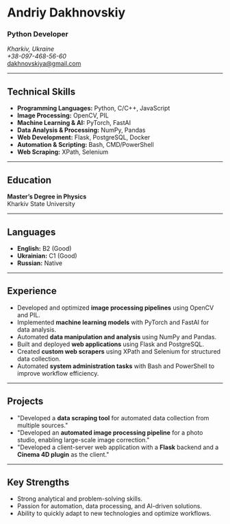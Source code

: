 # **Andriy Dakhnovskiy**  
### Python Developer  

_Kharkiv, Ukraine_  
_+38-097-468-56-60_  
[dakhnovskiya@gmail.com](mail:to)  

---

## **Technical Skills**  

- **Programming Languages:** Python, C/C++, JavaScript  
- **Image Processing:** OpenCV, PIL
- **Machine Learning & AI:** PyTorch, FastAI  
- **Data Analysis & Processing:** NumPy, Pandas  
- **Web Development:** Flask, PostgreSQL, Docker  
- **Automation & Scripting:** Bash, CMD/PowerShell  
- **Web Scraping:** XPath, Selenium  

---

## **Education**  

**Master’s Degree in Physics**  
Kharkiv State University  

---

## **Languages**  

- **English:** B2 (Good)  
- **Ukrainian:** C1 (Good)  
- **Russian:** Native  
---

## **Experience**  

- Developed and optimized **image processing pipelines** using OpenCV and PIL.  
- Implemented **machine learning models** with PyTorch and FastAI for data analysis.  
- Automated **data manipulation and analysis** using NumPy and Pandas.  
- Built and deployed **web applications** using Flask and PostgreSQL.  
- Created **custom web scrapers** using XPath and Selenium for structured data collection.  
- Automated **system administration tasks** with Bash and PowerShell to improve workflow efficiency.  

---

## **Projects**  

- "Developed a **data scraping tool** for automated data collection from multiple sources."  
- "Developed an **automated image processing pipeline** for a photo studio, enabling large-scale image correction."
- "Developed a client-server web application with a **Flask** backend and a **Cinema 4D plugin** as the client."  

---

## **Key Strengths**  

- Strong analytical and problem-solving skills.  
- Passion for automation, data processing, and AI-driven solutions.  
- Ability to quickly adapt to new technologies and optimize workflows.  
